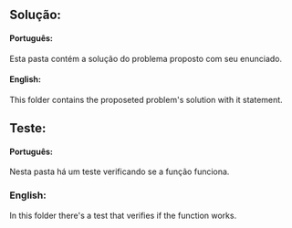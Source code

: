 ## Solução:

#### Português:

Esta pasta contém a solução do problema proposto com seu enunciado.

#### English:

This folder contains the proposeted problem's solution with it statement.

## Teste:

#### Português:

Nesta pasta há um teste verificando se a função funciona.

### English:

In this folder there's a test that verifies if the function works.
